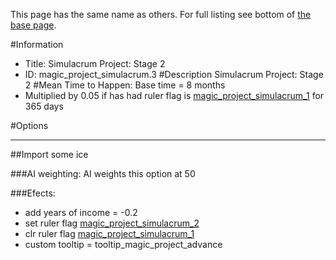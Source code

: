 This page has the same name as others. For full listing see bottom of [the base page](simulacrum_project.md).

#Information
 - Title: Simulacrum Project: Stage 2
 - ID: magic_project_simulacrum.3
#Description
Simulacrum Project: Stage 2
#Mean Time to Happen:
Base time = 8 months
 - Multiplied by 0.05 if has had ruler flag is [magic_project_simulacrum_1](../flags/magic_project_simulacrum_1.md) for 365 days

#Options

___
##Import some ice

###AI weighting:
AI weights this option at 50


###Efects:<ul><li>add years of income = -0.2</li><li>set ruler flag [magic_project_simulacrum_2](../flags/magic_project_simulacrum_2.md)</li><li>clr ruler flag [magic_project_simulacrum_1](../flags/magic_project_simulacrum_1.md)</li><li>custom tooltip = tooltip_magic_project_advance</li></ul>
